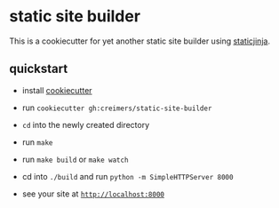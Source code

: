 # static site builder

This is a cookiecutter for yet another static site builder using [staticjinja](https://github.com/Ceasar/staticjinja).

## quickstart

* install [cookiecutter](https://github.com/audreyr/cookiecutter)

* run `cookiecutter gh:creimers/static-site-builder `

* `cd` into the newly created directory

* run `make`

* run `make build` or `make watch`

* cd into `./build` and run `python -m SimpleHTTPServer 8000`

* see your site at [`http://localhost:8000`](http://localhost:8000)

